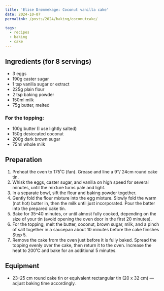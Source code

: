 ```yaml
---
title: 'Elise Drømmekage: Coconut vanilla cake'
date: 2024-10-07
permalink: /posts/2024/baking/coconutcake/

tags:
  - recipes
  - baking
  - cake
---
```


## Ingredients (for 8 servings)

- 3 eggs
- 190g caster sugar
- 1 tsp vanilla sugar or extract
- 225g plain flour
- 2 tsp baking powder
- 150ml milk
- 75g butter, melted

### For the topping:
- 100g butter (I use lightly salted)
- 150g desiccated coconut
- 200g dark brown sugar
- 75ml whole milk


## Preparation

1. Preheat the oven to 175˚C (fan). Grease and line a 9"/ 24cm round cake tin.
2. Whisk the eggs, caster sugar, and vanilla on high speed for several minutes, until the mixture turns pale and light.
3. In a separate bowl, sift the flour and baking powder together.
4. Gently fold the flour mixture into the egg mixture. Slowly fold the warm (not hot) butter in, then the milk until just incorporated. Pour the batter into the prepared cake tin.
5. Bake for 35–40 minutes, or until almost fully cooked, depending on the size of your tin (avoid opening the oven door in the first 20 minutes). 
6. For the topping, melt the butter, coconut, brown sugar, milk, and a pinch of salt together in a saucepan about 10 minutes before the cake finishes Step 5.
7. Remove the cake from the oven just before it is fully baked. Spread the topping evenly over the cake, then return it to the oven. Increase the heat to 200˚C and bake for an additional 5 minutes.


## Equipment

- 23–25 cm round cake tin or equivalent rectangular tin (20 x 32 cm) — adjust baking time accordingly.
